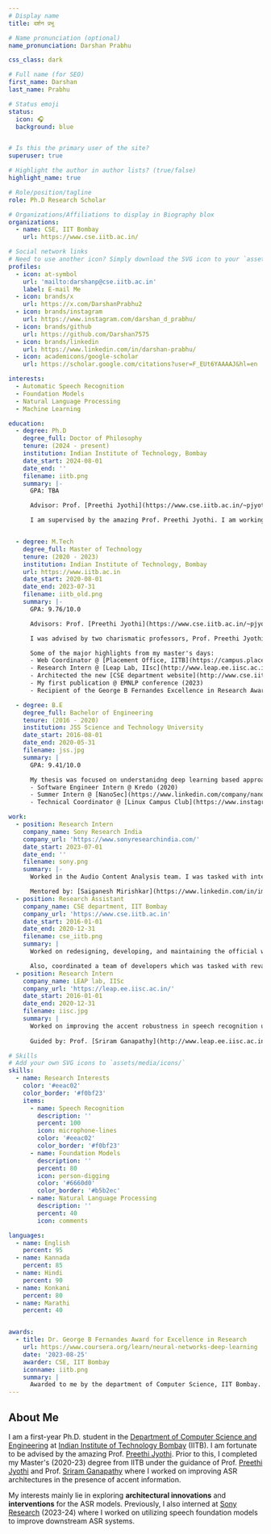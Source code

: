 ```yaml
---
# Display name
title: दर्शन प्रभु

# Name pronunciation (optional)
name_pronunciation: Darshan Prabhu

css_class: dark

# Full name (for SEO)
first_name: Darshan
last_name: Prabhu

# Status emoji
status:
  icon: 🎧
  background: blue


# Is this the primary user of the site?
superuser: true

# Highlight the author in author lists? (true/false)
highlight_name: true

# Role/position/tagline
role: Ph.D Research Scholar

# Organizations/Affiliations to display in Biography blox
organizations:
  - name: CSE, IIT Bombay
    url: https://www.cse.iitb.ac.in/

# Social network links
# Need to use another icon? Simply download the SVG icon to your `assets/media/icons/` folder.
profiles:
  - icon: at-symbol
    url: 'mailto:darshanp@cse.iitb.ac.in'
    label: E-mail Me
  - icon: brands/x
    url: https://x.com/DarshanPrabhu2
  - icon: brands/instagram
    url: https://www.instagram.com/darshan_d_prabhu/
  - icon: brands/github
    url: https://github.com/Darshan7575
  - icon: brands/linkedin
    url: https://www.linkedin.com/in/darshan-prabhu/
  - icon: academicons/google-scholar
    url: https://scholar.google.com/citations?user=F_EUt6YAAAAJ&hl=en

interests:
  - Automatic Speech Recognition
  - Foundation Models
  - Natural Language Processing
  - Machine Learning

education:
  - degree: Ph.D
    degree_full: Doctor of Philosophy
    tenure: (2024 - present)
    institution: Indian Institute of Technology, Bombay
    date_start: 2024-08-01
    date_end: ''
    filename: iitb.png
    summary: |-
      GPA: TBA  

      Advisor: Prof. [Preethi Jyothi](https://www.cse.iitb.ac.in/~pjyothi/)

      I am supervised by the amazing Prof. Preethi Jyothi. I am working broadly in the area of Automatic Speech Recognition (ASR) with an emphasis on architectural interventions.


  - degree: M.Tech
    degree_full: Master of Technology
    tenure: (2020 - 2023)
    institution: Indian Institute of Technology, Bombay
    url: https://www.iitb.ac.in
    date_start: 2020-08-01
    date_end: 2023-07-31
    filename: iitb_old.png
    summary: |-
      GPA: 9.76/10.0

      Advisors: Prof. [Preethi Jyothi](https://www.cse.iitb.ac.in/~pjyothi/) and Prof. [Sriram Ganapathy](http://www.leap.ee.iisc.ac.in/sriram/)

      I was advised by two charismatic professors, Prof. Preethi Jyothi and Prof. Sriram Ganapathy where my thesis was centered around improving the ASR architectures in presence of accent information. 

      Some of the major highlights from my master's days:
      - Web Coordinator @ [Placement Office, IITB](https://campus.placements.iitb.ac.in/) (2021-23)
      - Research Intern @ [Leap Lab, IIsc](http://www.leap.ee.iisc.ac.in/) (2022)
      - Architected the new [CSE department website](http://www.cse.iitb.ac.in) (2022-23)
      - My first publication @ EMNLP conference (2023)
      - Recipient of the George B Fernandes Excellence in Research Award (2023)

  - degree: B.E
    degree_full: Bachelor of Engineering
    tenure: (2016 - 2020)
    institution: JSS Science and Technology University
    date_start: 2016-08-01
    date_end: 2020-05-31
    filename: jss.jpg
    summary: |
      GPA: 9.41/10.0

      My thesis was focused on understanidng deep learning based approaches to tackle Human Pose Estimation. Some interesting highlights from my B.E days:
      - Software Engineer Intern @ Kredo (2020)
      - Summer Intern @ [NanoSec](https://www.linkedin.com/company/nanosecco/) (2019)
      - Technical Coordinator @ [Linux Campus Club](https://www.instagram.com/linuxcampusclub/) (2017-19)

work:
  - position: Research Intern
    company_name: Sony Research India
    company_url: 'https://www.sonyresearchindia.com/'
    date_start: 2023-07-01
    date_end: ''
    filename: sony.png
    summary: |-
      Worked in the Audio Content Analysis team. I was tasked with integrating speech foundation models to improve downstream ASR systems. The work led to a publication in the ENLSP workshop, NeurIPS 2023.

      Mentored by: [Saiganesh Mirishkar](https://www.linkedin.com/in/imganesh/)
  - position: Research Assistant
    company_name: CSE department, IIT Bombay
    company_url: 'https://www.cse.iitb.ac.in'
    date_start: 2016-01-01
    date_end: 2020-12-31
    filename: cse_iitb.png
    summary: |
      Worked on redesigning, developing, and maintaining the official website and internal tools for the CSE department.

      Also, coordinated a team of developers which was tasked with revamping the [department website](https://www.cse.iitb.ac.in). 
  - position: Research Intern
    company_name: LEAP lab, IISc
    company_url: 'https://leap.ee.iisc.ac.in/'
    date_start: 2016-01-01
    date_end: 2020-12-31
    filename: iisc.jpg
    summary: |
      Worked on improving the accent robustness in speech recognition using cross attention between speech and accent embeddings.
      
      Guided by: Prof. [Sriram Ganapathy](http://www.leap.ee.iisc.ac.in/sriram/)

# Skills
# Add your own SVG icons to `assets/media/icons/`
skills:
  - name: Research Interests
    color: '#eeac02'
    color_border: '#f0bf23'
    items:
      - name: Speech Recognition
        description: ''
        percent: 100
        icon: microphone-lines
        color: '#eeac02'
        color_border: '#f0bf23'
      - name: Foundation Models
        description: ''
        percent: 80
        icon: person-digging
        color: '#6660d0'
        color_border: '#b5b2ec'
      - name: Natural Language Processing
        description: ''
        percent: 40
        icon: comments

languages:
  - name: English
    percent: 95
  - name: Kannada
    percent: 85
  - name: Hindi
    percent: 90
  - name: Konkani
    percent: 80
  - name: Marathi
    percent: 40


awards:
  - title: Dr. George B Fernandes Award for Excellence in Research
    url: https://www.coursera.org/learn/neural-networks-deep-learning
    date: '2023-08-25'
    awarder: CSE, IIT Bombay
    iconname: iitb.png
    summary: |
      Awarded to me by the department of Computer Science, IIT Bombay. This recognizes the work done as part of my Master's thesis which was titled "Improving Accented Automatic Speech Recognition using Cross-attention".
---
```


## About Me

I am a first-year Ph.D. student in the [Department of Computer Science and Engineering](https://www.cse.iitb.ac.in) at [Indian Institute of Technology Bombay](https://www.iitb.ac.in) (IITB). I am fortunate to be advised by the amazing Prof. [Preethi Jyothi](https://www.cse.iitb.ac.in/~pjyothi/). Prior to this, I completed my Master's (2020-23) degree from IITB under the guidance of Prof. [Preethi Jyothi](https://www.cse.iitb.ac.in/~pjyothi/) and Prof. [Sriram Ganapathy](http://www.leap.ee.iisc.ac.in/sriram/) where I worked on improving ASR architectures in the presence of accent information. 

My interests mainly lie in exploring **architectural innovations** and **interventions** for the ASR models. Previously, I also interned at [Sony Research](https://www.sonyresearchindia.com/) (2023-24) where I worked on utilizing speech foundation models to improve downstream ASR systems.
